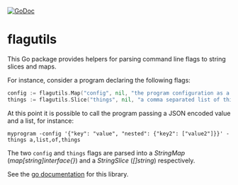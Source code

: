 [![GoDoc](https://godoc.org/github.com/frankban/flagutils?status.svg)](https://godoc.org/github.com/frankban/flagutils)

# flagutils

This Go package provides helpers for parsing command line flags to string
slices and maps.

For instance, consider a program declaring the following flags:
```go
config := flagutils.Map("config", nil, "the program configuration as a JSON encoded string")
things := flagutils.Slice("things", nil, "a comma separated list of things")
```
At this point it is possible to call the program passing a JSON encoded value
and a list, for instance:
```
myprogram -config '{"key": "value", "nested": {"key2": ["value2"]}}' -things a,list,of,things
```
The two `config` and `things` flags are parsed into a *StringMap*
(*map[string]interface{}*) and a *StringSlice* (*[]string*) respectively.

See the [go documentation](https://godoc.org/github.com/frankban/flagutils) for
this library.
